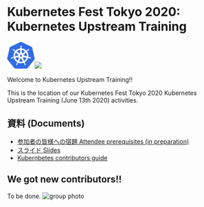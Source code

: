 # Kubernetes Fest Tokyo 2020: Kubernetes Upstream Training

<a href="https://github.com/kubernetes/kubernetes"><img src="https://github.com/kubernetes/kubernetes/blob/master/logo/logo.png" width="64"></a><a href="xxx"><img src="./images/xxx.png"></a>

Welcome to Kubernetes Upstream Training!!

This is the location of our Kubernetes Fest Tokyo 2020 Kubernetes Upstream Training (June 13th 2020) activities.

## 資料 (Documents)

* [参加者の皆様への宿題 Attendee prerequisites (in preparation)](docs/attendee-prerequisites.md)
* [スライド Slides](docs/k8s-upstream-training-kft-2020.pdf)
* [Kubernbetes contributors guide](https://github.com/kubernetes/community/tree/master/contributors/guide)

## We got new contributors!! 

To be done.
![group photo](images/xxx.jpg)

